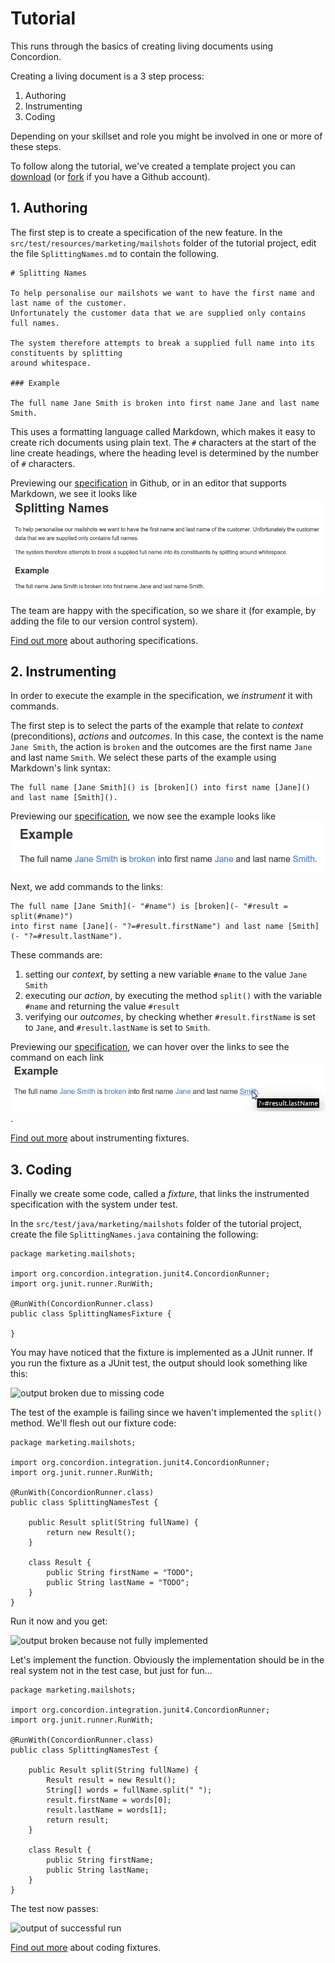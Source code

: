 # Tutorial

This runs through the basics of creating living documents using Concordion. 

Creating a living document is a 3 step process:

1. Authoring
2. Instrumenting
3. Coding

Depending on your skillset and role you might be involved in one or more of these steps.

To follow along the tutorial, we've created a template project you can [download](https://github.com/concordion/concordion-tutorial-2.0/archive/master.zip) (or [fork](https://github.com/concordion/concordion-tutorial-2.0#fork-destination-box) if you have a Github account).


## 1. Authoring

The first step is to create a specification of the new feature. In the `src/test/resources/marketing/mailshots` folder of the tutorial project, edit the file `SplittingNames.md` to contain the following.

    # Splitting Names
    
    To help personalise our mailshots we want to have the first name and last name of the customer. 
    Unfortunately the customer data that we are supplied only contains full names.
    
    The system therefore attempts to break a supplied full name into its constituents by splitting 
    around whitespace.
    
    ### Example
    
    The full name Jane Smith is broken into first name Jane and last name Smith.

This uses a formatting language called Markdown, which makes it easy to create rich documents using plain text. 
The `#` characters at the start of the line create headings, where the heading level is determined by the number of `#` characters.

Previewing our [specification](https://github.com/concordion/concordion-tutorial-2.0/blob/authoring/src/test/resources/marketing/mailshots/SplittingNames.md) in Github, or in an editor that supports Markdown, we see it looks like ![preview of initial specification](img/tutorial-authored-preview.png)

The team are happy with the specification, so we share it (for example, by adding the file to our version control system).

[Find out more](/authoring) about authoring specifications.

## 2. Instrumenting

In order to execute the example in the specification, we _instrument_ it with commands.

The first step is to select the parts of the example that relate to _context_ (preconditions), _actions_ and _outcomes_. In this case, the context is the name `Jane Smith`, the action is `broken` and the outcomes are the first name `Jane` and last name `Smith`. We select these parts of the example using Markdown's link syntax:

    The full name [Jane Smith]() is [broken]() into first name [Jane]() and last name [Smith]().

Previewing our [specification](https://github.com/concordion/concordion-tutorial-2.0/blob/instrumenting-links/src/test/resources/marketing/mailshots/SplittingNames.md), we now see the example looks like ![preview of specification with links](img/tutorial-instrument-links-preview.png)

Next, we add commands to the links:

    The full name [Jane Smith](- "#name") is [broken](- "#result = split(#name)") 
    into first name [Jane](- "?=#result.firstName") and last name [Smith](- "?=#result.lastName").

These commands are:

1. setting our _context_, by setting a new variable `#name` to the value `Jane Smith`
2. executing our _action_, by executing the method `split()` with the variable `#name` and returning the value `#result`
3. verifying our _outcomes_, by checking whether `#result.firstName` is set to `Jane`, and `#result.lastName` is set to `Smith`.

Previewing our [specification](https://github.com/concordion/concordion-tutorial-2.0/blob/instrumenting-commands/src/test/resources/marketing/mailshots/SplittingNames.md), we can hover over the links to see the command on each link ![preview of instrumented specification](img/tutorial-instrumented-preview.png).

[Find out more](/instrumenting) about instrumenting fixtures.

## 3. Coding

Finally we create some code, called a _fixture_, that links the instrumented specification with the system under test.

In the `src/test/java/marketing/mailshots` folder of the tutorial project, create the file `SplittingNames.java` containing the following:

    package marketing.mailshots;
    
    import org.concordion.integration.junit4.ConcordionRunner;
    import org.junit.runner.RunWith;

    @RunWith(ConcordionRunner.class)
    public class SplittingNamesFixture {
    
    }

You may have noticed that the fixture is implemented as a JUnit runner. If you run the fixture as a JUnit test, the output should look something like this:
<!-- TODO copy to img folder -->
![output broken due to missing code](http://concordion.org/image/tutorial/execute/BrokenDueToMissingFixtureCode.png)

The test of the example is failing since we haven't implemented the `split()` method. We'll flesh out our fixture code:

    package marketing.mailshots;

    import org.concordion.integration.junit4.ConcordionRunner;
    import org.junit.runner.RunWith;
    
    @RunWith(ConcordionRunner.class)
    public class SplittingNamesTest {
    
        public Result split(String fullName) {
            return new Result();
        }
    
        class Result {
            public String firstName = "TODO";
            public String lastName = "TODO";
        }
    }

Run it now and you get:

<!-- TODO copy to img folder -->
![output broken because not fully implemented](http://concordion.org/image/tutorial/execute/BrokenBecauseNotFullyImplemented.png)

Let's implement the function. Obviously the implementation should be in the real system not in the test case, but just for fun...

    package marketing.mailshots;
    
    import org.concordion.integration.junit4.ConcordionRunner;
    import org.junit.runner.RunWith;
    
    @RunWith(ConcordionRunner.class)
    public class SplittingNamesTest {
    
        public Result split(String fullName) {
            Result result = new Result();
            String[] words = fullName.split(" ");
            result.firstName = words[0];
            result.lastName = words[1];
            return result;
        }
    
        class Result {
            public String firstName;
            public String lastName;
        }
    }

The test now passes:

<!-- TODO copy to img folder -->
![output of successful run](http://concordion.org/image/tutorial/execute/Successful.png)

[Find out more](/coding) about coding fixtures.
